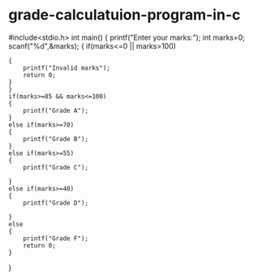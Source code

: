 # grade-calculatuion-program-in-c
#include<stdio.h>
int main()
{
	printf("Enter your marks:");
	int marks=0;
	scanf("%d",&marks);
	{
		if(marks<=0 || marks>100)
	
	{
		printf("Invalid marks");
		return 0;
	}
	}
	if(marks>=85 && marks<=100)
	{
		printf("Grade A");
	}
	else if(marks>=70)
	{
		printf("Grade B");
	}
	else if(marks>=55)
	{
		printf("Grade C");
	
	}
	else if(marks>=40)
	{
		printf("Grade D");
	
	}
	else
	{
		printf("Grade F");
		return 0;
	}
}
